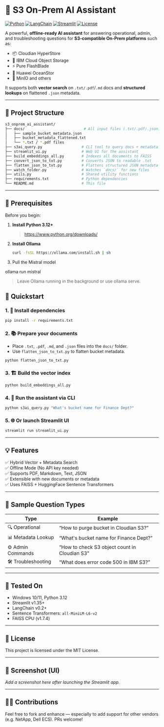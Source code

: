 # 🧠 S3 On-Prem AI Assistant

[![Python](https://img.shields.io/badge/Python-3.12-blue.svg)](https://www.python.org/)
[![LangChain](https://img.shields.io/badge/LangChain-0.2+-green.svg)](https://python.langchain.com/)
[![Streamlit](https://img.shields.io/badge/Streamlit-App-red)](https://streamlit.io/)
[![License](https://img.shields.io/badge/License-MIT-blue.svg)](LICENSE)

A powerful, **offline-ready AI assistant** for answering operational, admin, and troubleshooting questions for **S3-compatible On-Prem platforms** such as:

- 📦 Cloudian HyperStore
- 🏢 IBM Cloud Object Storage
- ⚡ Pure FlashBlade
- 🧊 Huawei OceanStor
- 🐳 MinIO and others

It supports both **vector search** on `.txt/.pdf`/`.md` docs and **structured lookups** on flattened `.json` metadata.

---

## 📁 Project Structure

```bash
s3_onprem_ai_assistant/
├── docs/                           # All input files (.txt/.pdf/.json)
│   ├── sample_bucket_metadata.json
│   ├── bucket_metadata_flattened.txt
│   └── *.txt / *.pdf files
├── s3ai_query.py                  # CLI tool to query docs + metadata
├── streamlit_ui.py                # Web UI for the assistant
├── build_embeddings_all.py        # Indexes all documents to FAISS
├── convert_json_to_txt.py         # Converts JSON to readable .txt
├── flatten_json_to_txt.py         # Flattens structured JSON metadata
├── watch_folder.py                # Watches `docs/` for new files
├── utils.py                       # Shared utility functions
├── requirements.txt               # Python dependencies
└── README.md                      # This file
```

---

## 🧰 Prerequisites

Before you begin:

1. **Install Python 3.12+**
   > https://www.python.org/downloads/

2. **Install Ollama**
   ```bash
   curl -fsSL https://ollama.com/install.sh | sh

3. Pull the Mistral model

ollama run mistral

> Leave Ollama running in the background or use ollama serve.

## 🚀 Quickstart

### 1. 🔧 Install dependencies

```bash
pip install -r requirements.txt
```

### 2. 📚 Prepare your documents

- Place `.txt`, `.pdf`, `.md`, and `.json` files into the `docs/` folder.
- Use `flatten_json_to_txt.py` to flatten bucket metadata.

```bash
python flatten_json_to_txt.py
```

### 3. 🏗 Build the vector index

```bash
python build_embeddings_all.py
```

### 4. 🤖 Run the assistant via CLI

```bash
python s3ai_query.py "What's bucket name for Finance Dept?"
```

### 5. 🌐 Or launch Streamlit UI

```bash
streamlit run streamlit_ui.py
```

---

## 💡 Features

✅ Hybrid Vector + Metadata Search  
✅ Offline Mode (No API key needed)  
✅ Supports PDF, Markdown, Text, JSON  
✅ Extensible with new documents or metadata  
✅ Uses FAISS + HuggingFace Sentence Transformers  

---

## 🧠 Sample Question Types

| Type                  | Example                                               |
|-----------------------|-------------------------------------------------------|
| 🔍 Operational        | “How to purge bucket in Cloudian S3?”                 |
| 📊 Metadata Lookup    | “What's bucket name for Finance Dept?”                |
| ⚙️ Admin Commands     | “How to check S3 object count in Cloudian S3”         |
| 🛠 Troubleshooting     | “What does error code 500 in IBM S3?”                 |

---

## 🧪 Tested On

- Windows 10/11, Python 3.12  
- Streamlit v1.35+  
- LangChain v0.2+  
- Sentence Transformers: `all-MiniLM-L6-v2`  
- FAISS CPU (v1.7.4)

---

## 📘 License

This project is licensed under the MIT License.

---

## 📸 Screenshot (UI)

_Add a screenshot here after launching the Streamlit app._

---

## 🙋‍♂️ Contributions

Feel free to fork and enhance — especially to add support for other vendors (e.g. NetApp, Dell ECS). PRs welcome!
